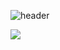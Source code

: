 ![header](https://capsule-render.vercel.app/api?type=waving&&color=random&height=300&section=header&text=Hello%20World!&fontColor=ffffff&fontSize=90&animation=fadeIn)

<img src="https://img.shields.io/badge/JAVA-007396?style=for-the-badge&logo=javascript&logoColor=black"/>
